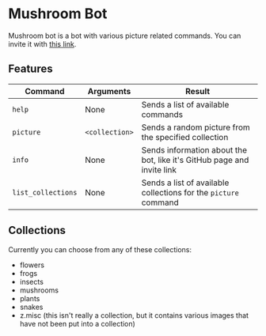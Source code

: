 # Mushroom Bot
Mushroom bot is a bot with various picture related commands. You can invite it with [this link](https://discord.com/api/oauth2/authorize?client_id=890578768849158175&permissions=2147534848&scope=bot).
## Features
| Command            | Arguments      | Result                                                                 |
| ------------------ | -------------- | ---------------------------------------------------------------------- |
| `help`             | None           | Sends a list of available commands                                     |
| `picture`          | `<collection>` | Sends a random picture from the specified collection                   |
| `info`             | None           | Sends information about the bot, like it's GitHub page and invite link |
| `list_collections` | None           | Sends a list of available collections for the `picture` command        |
## Collections
Currently you can choose from any of these collections:
* flowers
* frogs
* insects
* mushrooms
* plants
* snakes
* z.misc (this isn't really a collection, but it contains various images that have not been put into a collection)
